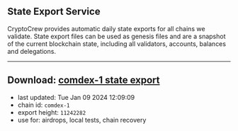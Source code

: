 ## State Export Service
CryptoCrew provides automatic daily state exports for all chains we validate. State export files can be used as genesis files and are a snapshot of the current blockchain state, including all validators, accounts, balances and delegations.

---
**Download: [comdex-1 state export](https://dl.ccvalidators.com/SERVICE/comdex/comdex-1_export_11242282.json)**
---

- last updated: Tue Jan 09 2024 12:09:09
- chain id: `comdex-1`
- export height: `11242282`
- use for: airdrops, local tests, chain recovery
